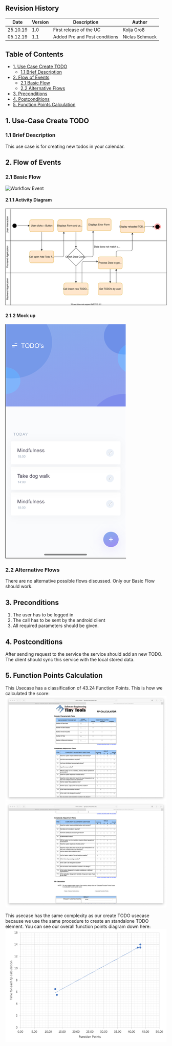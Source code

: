 ## Revision History
Date | Version | Description | Author
--- | --- | --- | ---
25.10.19 | 1.0 | First release of the UC | Kolja Groß
05.12.19 | 1.1 | Added Pre and Post conditions | Niclas Schmuck

## Table of Contents
- [1. Use Case Create TODO](#1-use-case-create-account)
  - [1.1 Brief Description](#11-brief-description)
- [2. Flow of Events](#2-flow-of-events)
  - [2.1 Basic Flow](#21-basic-flow)
  - [2.2 Alternative Flows](#22-alternative-flows)
- [3. Preconditions](#4-preconditions)
- [4. Postconditions](#5-postconditions)
- [5. Function Points Calculation](#5-function-points-calculation)

## 1. Use-Case Create TODO
### 1.1 Brief Description
This use case is for creating new todos in your calendar.

## 2. Flow of Events
### 2.1 Basic Flow
![Workflow Event](https://github.com/gnaatz/evendo/blob/docu/doc/acitivity-diagrams/ActivityDiagram_TODO.svg)
#### 2.1.1 Activity Diagram
![ActivityDiagram_EVENT](https://github.com/gnaatz/evendo/blob/docu/doc/activity-diagrams/ActivityDiagram_TODO.svg)
#### 2.1.2 Mock up
![Mockup](https://github.com/gnaatz/evendo/blob/docu/doc/mockups/todolist.png)
### 2.2 Alternative Flows
There are no alternative possible flows discussed. Only our Basic Flow should work.

## 3. Preconditions
1. The user has to be logged in
2. The call has to be sent by the android client
3. All required parameters should be given.

## 4. Postconditions
After sending request to the service the service should add an new TODO. The client should sync this service with the local stored data.

## 5. Function Points Calculation
This Usecase has a classification of 43.24 Function Points. This is how we calculated the score:
![FunctionPointsCalculation1](https://github.com/gnaatz/evendo/blob/docu/doc/function-points/TODOinEvent01.png)
![FunctionPointsCalculation2](https://github.com/gnaatz/evendo/blob/docu/doc/function-points/TODOinEvent02.png)


This usecase has the same complexity as our create TODO usecase because we use the same procedure to create an standalone TODO element. You can see our overall function points diagram down here: 
![FunctionPoints](https://github.com/gnaatz/evendo/blob/docu/doc/pm/Function%20Points/Time_vs_FP.png)
